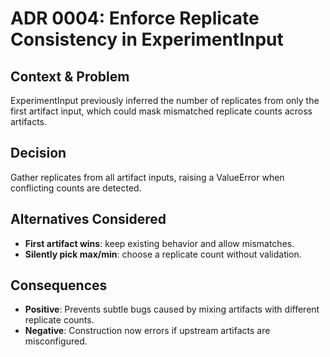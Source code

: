 # ADR 0004: Enforce Replicate Consistency in ExperimentInput

## Context & Problem
ExperimentInput previously inferred the number of replicates from only the first artifact input, which could mask mismatched replicate counts across artifacts.

## Decision
Gather replicates from all artifact inputs, raising a ValueError when conflicting counts are detected.

## Alternatives Considered
- **First artifact wins**: keep existing behavior and allow mismatches.
- **Silently pick max/min**: choose a replicate count without validation.

## Consequences
- **Positive**: Prevents subtle bugs caused by mixing artifacts with different replicate counts.
- **Negative**: Construction now errors if upstream artifacts are misconfigured.

